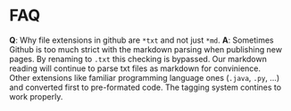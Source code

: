 # FAQ

**Q**: Why file extensions in github are `*txt` and not just `*md`.
**A**: Sometimes Github is too much strict with the markdown parsing 
when publishing new pages. By renaming to `.txt` this checking is
bypassed. Our markdown reading will continue to parse txt files as
markdown for convinience.<br/>
Other extensions like familiar programming language ones (`.java`, `.py`, ...)
and converted first to pre-formated code. The tagging system contines
to work properly.




